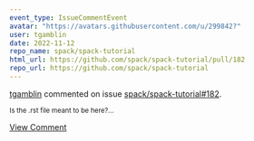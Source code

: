 ```yaml
---
event_type: IssueCommentEvent
avatar: "https://avatars.githubusercontent.com/u/299842?"
user: tgamblin
date: 2022-11-12
repo_name: spack/spack-tutorial
html_url: https://github.com/spack/spack-tutorial/pull/182
repo_url: https://github.com/spack/spack-tutorial
---
```


<a href='https://github.com/tgamblin' target='_blank'>tgamblin</a> commented on issue <a href='https://github.com/spack/spack-tutorial/pull/182' target='_blank'>spack/spack-tutorial#182</a>.

<small>Is the .rst file meant to be here?...</small>

<a href='https://github.com/spack/spack-tutorial/pull/182' target='_blank'>View Comment</a>